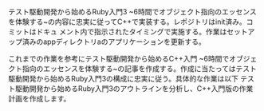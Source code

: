 テスト駆動開発から始めるRuby入門3 ~6時間でオブジェクト指向のエッセンスを体験する~の内容に忠実に従ってC++で実装する。レポジトリはinit済み。コミットはドキュ
メント内で指示されたタイミングで実施する。作業はセットアップ済みのappディレクトリaのアプリケーションを更新する。

これまでの作業を参考にテスト駆動開発から始めるC++入門 ~6時間でオブジェクト指向のエッセンスを体験する~の記事を作成する。作成に当たってはテスト駆動開発から始めるRuby入門3の構成に忠実に従う。具体的な作業は以下
テスト駆動開発から始めるRuby入門3のアウトラインを分析し、C++入門版の作業計画を作成します。